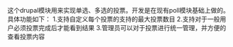 这个drupal模块用来实现单选、多选的投票。开发是在现有poll模块基础上做的。
具体功能如下：
1.支持自定义每个投票的支持的最大投票数目
2.支持对于一般用户必须投票完成后才能看到结果
3.管理员可以对于投票进行统一管理，并方便的查看投票内容
